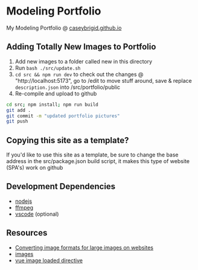 # Modeling Portfolio

My Modeling Portfolio @ [caseybrigid.github.io](https://caseybrigid.github.io)

## Adding Totally New Images to Portfolio
1. Add new images to a folder called new in this directory
2. Run `bash ./src/update.sh`
3. `cd src && npm run dev` to check out the changes @ "http://localhost:5173", go to /edit to move stuff around, save & replace `description.json` into /src/portfolio/public
4. Re-compile and upload to github 
```bash
cd src; npm install; npm run build
git add .
git commit -m "updated portfolio pictures"
git push
```

## Copying this site as a template?
If you'd like to use this site as a template, be sure to change the base address in the src/package.json build script, it makes this type of website (SPA's) work on github

## Development Dependencies
- [nodejs](https://nodejs.org/en)
- [ffmpeg](https://ffmpeg.org/)
- [vscode](https://code.visualstudio.com/download) (optional)

## Resources
- [Converting image formats for large images on websites](https://stackoverflow.com/questions/40127266/change-jpeg-into-progressive-jpeg-image)
- [images](https://cloudinary.com/blog/progressive_jpegs_and_green_martians)
- [vue image loaded directive](https://stackoverflow.com/questions/47984004/vuejs-2-how-to-detect-img-complete-property/50931942#comment136735840_50931942)


